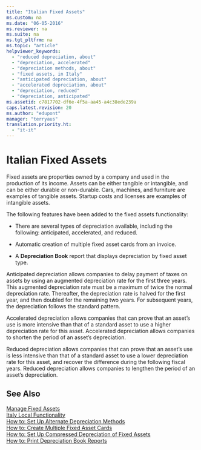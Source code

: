 ```yaml
---
title: "Italian Fixed Assets"
ms.custom: na
ms.date: "06-05-2016"
ms.reviewer: na
ms.suite: na
ms.tgt_pltfrm: na
ms.topic: "article"
helpviewer_keywords: 
  - "reduced depreciation, about"
  - "depreciation, accelerated"
  - "depreciation methods, about"
  - "fixed assets, in Italy"
  - "anticipated depreciation, about"
  - "accelerated depreciation, about"
  - "depreciation, reduced"
  - "depreciation, anticipated"
ms.assetid: c7817702-df6e-4f5a-aa45-a4c38ede239a
caps.latest.revision: 20
ms.author: "edupont"
manager: "terryaus"
translation.priority.ht: 
  - "it-it"
---
```

# Italian Fixed Assets
Fixed assets are properties owned by a company and used in the production of its income. Assets can be either tangible or intangible, and can be either durable or non\-durable. Cars, machines, and furniture are examples of tangible assets. Startup costs and licenses are examples of intangible assets.  
  
 The following features have been added to the fixed assets functionality:  
  
-   There are several types of depreciation available, including the following: anticipated, accelerated, and reduced.  
  
-   Automatic creation of multiple fixed asset cards from an invoice.  
  
-   A **Depreciation Book** report that displays depreciation by fixed asset type.  
  
 Anticipated depreciation allows companies to delay payment of taxes on assets by using an augmented depreciation rate for the first three years. This augmented depreciation rate must be a maximum of twice the normal depreciation rate. Thereafter, the depreciation rate is halved for the first year, and then doubled for the remaining two years. For subsequent years, the depreciation follows the standard pattern.  
  
 Accelerated depreciation allows companies that can prove that an asset’s use is more intensive than that of a standard asset to use a higher depreciation rate for this asset. Accelerated depreciation allows companies to shorten the period of an asset’s depreciation.  
  
 Reduced depreciation allows companies that can prove that an asset’s use is less intensive than that of a standard asset to use a lower depreciation rate for this asset, and recover the difference during the following fiscal years. Reduced depreciation allows companies to lengthen the period of an asset’s depreciation.  
  
## See Also  
 [Manage Fixed Assets](../../Finance/manage-fixed-assets.md)   
 [Italy Local Functionality](../../LocalFunctionalityForMicrosoftDynamicsNav2016/Italy/italy-local-functionality.md)   
 [How to: Set Up Alternate Depreciation Methods](../../LocalFunctionalityForMicrosoftDynamicsNav2016/Italy/how-to-set-up-alternate-depreciation-methods.md)   
 [How to: Create Multiple Fixed Asset Cards](../../LocalFunctionalityForMicrosoftDynamicsNav2016/Italy/how-to-create-multiple-fixed-asset-cards.md)   
 [How to: Set Up Compressed Depreciation of Fixed Assets](../../LocalFunctionalityForMicrosoftDynamicsNav2016/Italy/how-to-set-up-compressed-depreciation-of-fixed-assets.md)   
 [How to: Print Depreciation Book Reports](../../LocalFunctionalityForMicrosoftDynamicsNav2016/Italy/how-to-print-depreciation-book-reports.md)